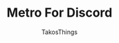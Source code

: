 ---
title: Metro For Discord
author: TakosThings
github: https://github.com/TakosThings
description_markdown: >-
  A theme based off of Microsoft's Modern Design Language, aka 'Metro'.
download: https://github.com/TakosThings/Metro-for-Discord#download
demo: https://raw.githubusercontent.com/TakosThings/Metro-for-Discord/master/dist/Metro_for_Discord.theme.css
support: https://github.com/TakosThings/Metro-for-Discord/issues
style: dark
tags:
images:
  - name: Metro For Discord Preview
    image: https://i.imgur.com/LY8r7KB.png
    
layout: product
---